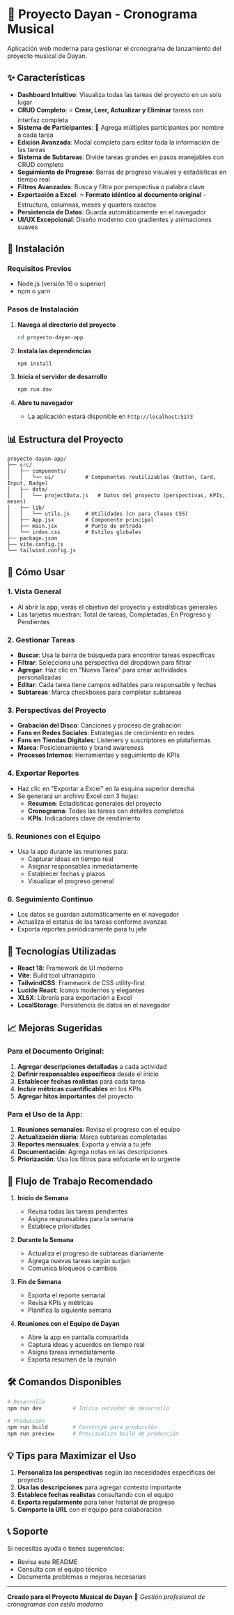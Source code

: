 # 🎵 Proyecto Dayan - Cronograma Musical

Aplicación web moderna para gestionar el cronograma de lanzamiento del proyecto musical de Dayan.

## ✨ Características

- **Dashboard Intuitivo**: Visualiza todas las tareas del proyecto en un solo lugar
- **CRUD Completo**: ⭐ **Crear, Leer, Actualizar y Eliminar** tareas con interfaz completa
- **Sistema de Participantes**: 👥 Agrega múltiples participantes por nombre a cada tarea
- **Edición Avanzada**: Modal completo para editar toda la información de las tareas
- **Sistema de Subtareas**: Divide tareas grandes en pasos manejables con CRUD completo
- **Seguimiento de Progreso**: Barras de progreso visuales y estadísticas en tiempo real
- **Filtros Avanzados**: Busca y filtra por perspectiva o palabra clave
- **Exportación a Excel**: ⭐ **Formato idéntico al documento original** - Estructura, columnas, meses y quarters exactos
- **Persistencia de Datos**: Guarda automáticamente en el navegador
- **UI/UX Excepcional**: Diseño moderno con gradientes y animaciones suaves

## 🚀 Instalación

### Requisitos Previos
- Node.js (versión 16 o superior)
- npm o yarn

### Pasos de Instalación

1. **Navega al directorio del proyecto**
   ```bash
   cd proyecto-dayan-app
   ```

2. **Instala las dependencias**
   ```bash
   npm install
   ```

3. **Inicia el servidor de desarrollo**
   ```bash
   npm run dev
   ```

4. **Abre tu navegador**
   - La aplicación estará disponible en `http://localhost:5173`

## 📊 Estructura del Proyecto

```
proyecto-dayan-app/
├── src/
│   ├── components/
│   │   └── ui/          # Componentes reutilizables (Button, Card, Input, Badge)
│   ├── data/
│   │   └── projectData.js   # Datos del proyecto (perspectivas, KPIs, meses)
│   ├── lib/
│   │   └── utils.js     # Utilidades (cn para clases CSS)
│   ├── App.jsx          # Componente principal
│   ├── main.jsx         # Punto de entrada
│   └── index.css        # Estilos globales
├── package.json
├── vite.config.js
└── tailwind.config.js
```

## 🎯 Cómo Usar

### 1. **Vista General**
   - Al abrir la app, verás el objetivo del proyecto y estadísticas generales
   - Las tarjetas muestran: Total de tareas, Completadas, En Progreso y Pendientes

### 2. **Gestionar Tareas**
   - **Buscar**: Usa la barra de búsqueda para encontrar tareas específicas
   - **Filtrar**: Selecciona una perspectiva del dropdown para filtrar
   - **Agregar**: Haz clic en "Nueva Tarea" para crear actividades personalizadas
   - **Editar**: Cada tarea tiene campos editables para responsable y fechas
   - **Subtareas**: Marca checkboxes para completar subtareas

### 3. **Perspectivas del Proyecto**
   - **Grabación del Disco**: Canciones y proceso de grabación
   - **Fans en Redes Sociales**: Estrategias de crecimiento en redes
   - **Fans en Tiendas Digitales**: Listeners y suscriptores en plataformas
   - **Marca**: Posicionamiento y brand awareness
   - **Procesos Internos**: Herramientas y seguimiento de KPIs

### 4. **Exportar Reportes**
   - Haz clic en "Exportar a Excel" en la esquina superior derecha
   - Se generará un archivo Excel con 3 hojas:
     - **Resumen**: Estadísticas generales del proyecto
     - **Cronograma**: Todas las tareas con detalles completos
     - **KPIs**: Indicadores clave de rendimiento

### 5. **Reuniones con el Equipo**
   - Usa la app durante las reuniones para:
     - Capturar ideas en tiempo real
     - Asignar responsables inmediatamente
     - Establecer fechas y plazos
     - Visualizar el progreso general

### 6. **Seguimiento Continuo**
   - Los datos se guardan automáticamente en el navegador
   - Actualiza el estatus de las tareas conforme avanzas
   - Exporta reportes periódicamente para tu jefe

## 🎨 Tecnologías Utilizadas

- **React 18**: Framework de UI moderno
- **Vite**: Build tool ultrarrápido
- **TailwindCSS**: Framework de CSS utility-first
- **Lucide React**: Iconos modernos y elegantes
- **XLSX**: Librería para exportación a Excel
- **LocalStorage**: Persistencia de datos en el navegador

## 📈 Mejoras Sugeridas

### Para el Documento Original:
1. **Agregar descripciones detalladas** a cada actividad
2. **Definir responsables específicos** desde el inicio
3. **Establecer fechas realistas** para cada tarea
4. **Incluir métricas cuantificables** en los KPIs
5. **Agregar hitos importantes** del proyecto

### Para el Uso de la App:
1. **Reuniones semanales**: Revisa el progreso con el equipo
2. **Actualización diaria**: Marca subtareas completadas
3. **Reportes mensuales**: Exporta y envía a tu jefe
4. **Documentación**: Agrega notas en las descripciones
5. **Priorización**: Usa los filtros para enfocarte en lo urgente

## 🔄 Flujo de Trabajo Recomendado

1. **Inicio de Semana**
   - Revisa todas las tareas pendientes
   - Asigna responsables para la semana
   - Establece prioridades

2. **Durante la Semana**
   - Actualiza el progreso de subtareas diariamente
   - Agrega nuevas tareas según surjan
   - Comunica bloqueos o cambios

3. **Fin de Semana**
   - Exporta el reporte semanal
   - Revisa KPIs y métricas
   - Planifica la siguiente semana

4. **Reuniones con el Equipo de Dayan**
   - Abre la app en pantalla compartida
   - Captura ideas y acuerdos en tiempo real
   - Asigna tareas inmediatamente
   - Exporta resumen de la reunión

## 🛠️ Comandos Disponibles

```bash
# Desarrollo
npm run dev          # Inicia servidor de desarrollo

# Producción
npm run build        # Construye para producción
npm run preview      # Previsualiza build de producción
```

## 💡 Tips para Maximizar el Uso

1. **Personaliza las perspectivas** según las necesidades específicas del proyecto
2. **Usa las descripciones** para agregar contexto importante
3. **Establece fechas realistas** consultando con el equipo
4. **Exporta regularmente** para tener historial de progreso
5. **Comparte la URL** con el equipo para colaboración

## 📞 Soporte

Si necesitas ayuda o tienes sugerencias:
- Revisa este README
- Consulta con el equipo técnico
- Documenta problemas o mejoras necesarias

---

**Creado para el Proyecto Musical de Dayan** 🎵
*Gestión profesional de cronogramas con estilo moderno*
